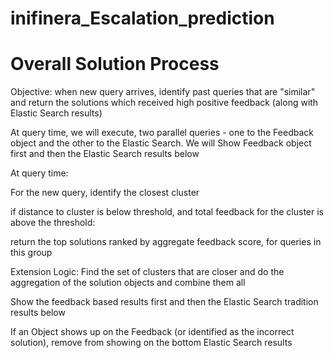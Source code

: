 # inifinera_Escalation_prediction

# Overall Solution Process

Objective: when new query arrives, identify past queries that are "similar" and return the solutions which received high
positive feedback (along with Elastic Search results)

At query time, we will execute, two parallel queries - one to the Feedback object and the other to the Elastic Search.
We will Show Feedback object first and then the Elastic Search results below

At query time:

For the new query, identify the closest cluster

if distance to cluster is below threshold, and total feedback for the cluster is above the threshold:

return the top solutions ranked by aggregate feedback score, for queries in this group

Extension Logic: Find the set of clusters that are closer and do the aggregation of the solution objects and combine
them all

Show the feedback based results first and then the Elastic Search tradition results below

If an Object shows up on the Feedback (or identified as the incorrect solution), remove from showing on the bottom
Elastic Search results
